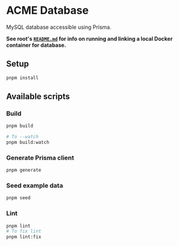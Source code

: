 # ACME Database

MySQL database accessible using Prisma.

**See root's [`README.md`](../../README.md) for info on running and linking a local Docker container for database.**

## Setup

```bash
pnpm install
```

## Available scripts

### Build

```bash
pnpm build

# To --watch
pnpm build:watch
```

### Generate Prisma client

```bash
pnpm generate
```

### Seed example data

```bash
pnpm seed
```

### Lint

```bash
pnpm lint
# To fix lint
pnpm lint:fix
```
